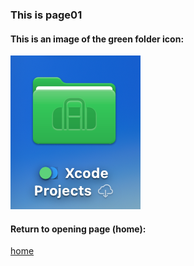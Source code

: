 ### This is page01
#### This is an image of the green folder icon:
![green_folder](../Resources/green_folder.png)
#### Return to opening page (home):
[home](../index.md)